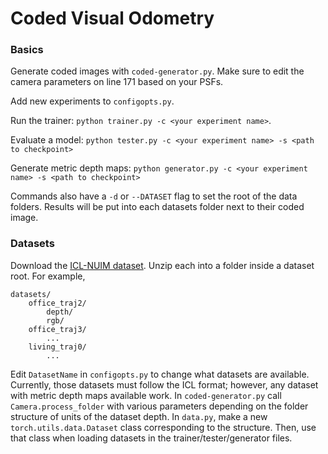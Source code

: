 # Coded Visual Odometry

### Basics

Generate coded images with `coded-generator.py`. Make sure to edit the camera parameters on line 171 based on your PSFs.

Add new experiments to `configopts.py`.

Run the trainer: `python trainer.py -c <your experiment name>`.

Evaluate a model: `python tester.py -c <your experiment name> -s <path to checkpoint>`

Generate metric depth maps: `python generator.py -c <your experiment name> -s <path to checkpoint>`

Commands also have a `-d` or `--DATASET` flag to set the root of the data folders. Results will be put into each datasets folder next to their coded image.

### Datasets

Download the [ICL-NUIM dataset](https://www.doc.ic.ac.uk/~ahanda/VaFRIC/iclnuim.html). Unzip each into a folder inside a dataset root. For example,

```
datasets/
	office_traj2/
		depth/
		rgb/
	office_traj3/
		...
	living_traj0/
		...
```

Edit `DatasetName` in `configopts.py` to change what datasets are available. Currently, those datasets must follow the ICL format; however, any dataset with metric depth maps available work. In `coded-generator.py` call `Camera.process_folder` with various parameters depending on the folder structure of units of the dataset depth. In `data.py`, make a new `torch.utils.data.Dataset` class corresponding to the structure. Then, use that class when loading datasets in the trainer/tester/generator files.
